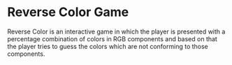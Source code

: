 # Reverse Color Game

Reverse Color is an interactive game in which the player is presented with a percentage combination of colors in RGB components and based on that the player tries to guess the colors which are not conforming to those components.
